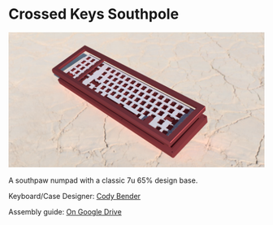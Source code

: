 # Crossed Keys Southpole

![Southpole](./SouthPolev16.png)

A southpaw numpad with a classic 7u 65% design base.

Keyboard/Case Designer: [Cody Bender](https://github.com/codybender)  

Assembly guide: [On Google Drive](https://drive.google.com/open?id=1JN_OK8rfhoJso8HBKvpQtmv_5men5zyt0q0xczGZrWI)
